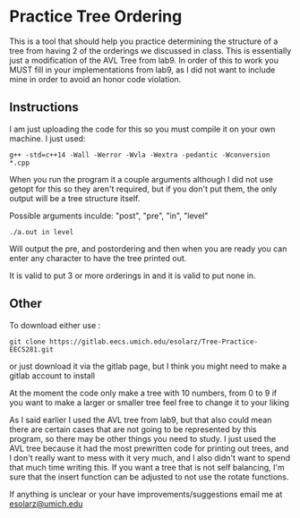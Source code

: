 # Practice Tree Ordering 

This is a tool that should help you practice determining the structure of a tree from having 2 of the orderings we discussed in class.
This is essentially just a modification of the AVL Tree from lab9. In order of this to work you MUST fill in your implementations from lab9, as I did not want to include mine in order to avoid an honor code violation.

## Instructions
	
I am just uploading the code for this so you must compile it on your own machine. I just used: 

```
g++ -std=c++14 -Wall -Werror -Wvla -Wextra -pedantic -Wconversion *.cpp
```

When you run the program it a couple arguments although I did not use getopt for this so they aren't required, but if you don't put them, the only output will be a tree structure itself.

Possible arguments inculde: "post", "pre", "in", "level" 

```
./a.out in level
```

Will output the pre, and postordering and then when you are ready you can enter any character to have the tree printed out.

It is valid to put 3 or more orderings in and it is valid to put none in. 

## Other

To download either use :
```
git clone https://gitlab.eecs.umich.edu/esolarz/Tree-Practice-EECS281.git
```


or just download it via the gitlab page, but I think you might need to make a gitlab account to install


At the moment the code only make a tree with 10 numbers, from 0 to 9 if you want to make a larger or smaller tree feel free to change it to your liking

As I said earlier I used the AVL tree from lab9, but that also could mean there are certain cases that are not going to be represented by this program, so there may be other things you need to study. I just used the AVL tree because it had the most prewritten code for printing out trees, and I don't really want to mess with it very much, and I also didn't want to spend that much time writing this.
If you want a tree that is not self balancing, I'm sure that the insert function can be adjusted to not use the rotate functions. 

If anything is unclear or your have improvements/suggestions email me at esolarz@umich.edu



